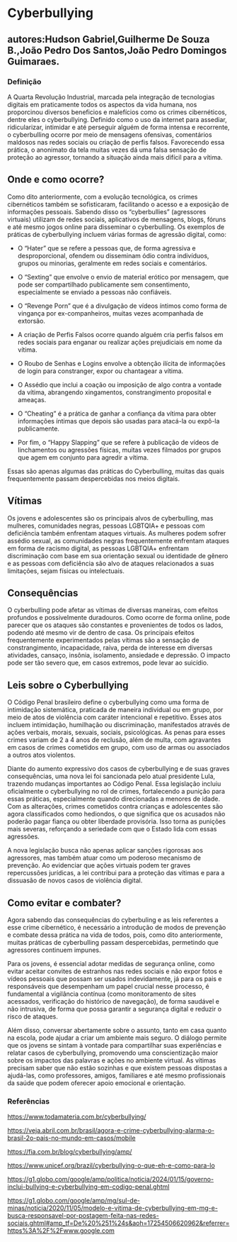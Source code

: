 # Cyberbullying
## autores:Hudson Gabriel,Guilherme De Souza B.,João Pedro Dos Santos,João Pedro Domingos Guimaraes.
### Definição
A Quarta Revolução Industrial, marcada pela integração de tecnologias digitais em praticamente todos os aspectos da vida humana, nos proporcinou diversos beneficios e malefícios como os crimes cibernéticos, dentre eles o cyberbullying. Definido como o uso da internet para assediar, ridicularizar, intimidar e até perseguir alguém de forma intensa e recorrente, o cyberbulling ocorre por meio de mensagens ofensivas, comentários maldosos nas redes sociais ou criação de perfis falsos. Favorecendo essa prática, o anonimato da tela muitas vezes dá uma falsa sensação de proteção ao agressor, tornando a situação ainda mais difícil para a vítima.

## Onde e como ocorre?
Como dito anteriormente, com a evolução tecnológica, os crimes cibernéticos também se sofisticaram, facilitando o acesso e a exposição de informações pessoais. Sabendo disso os “cyberbullies” (agressores virtuais) utilizam de redes sociais, aplicativos de mensagens, blogs, fóruns e até mesmo jogos online para disseminar o cyberbulling.  Os exemplos de práticas de cyberbullying incluem várias formas de agressão digital, como: 
- O “Hater” que se refere a pessoas que, de forma agressiva e desproporcional, ofendem ou disseminam ódio contra indivíduos, grupos ou minorias, geralmente em redes sociais e comentários. 
- O “Sexting” que envolve o envio de material erótico por mensagem, que pode ser compartilhado publicamente sem consentimento, especialmente se enviado a pessoas não confiáveis. 
- O “Revenge Porn” que é a divulgação de vídeos íntimos como forma de vingança por ex-companheiros, muitas vezes acompanhada de extorsão. 
- A criação de Perfis Falsos ocorre quando alguém cria perfis falsos em redes sociais para enganar ou realizar ações prejudiciais em nome da vítima.

- O Roubo de Senhas e Logins envolve a obtenção ilícita de informações de login para constranger, expor ou chantagear a vítima. 

- O Assédio que inclui a coação ou imposição de algo contra a vontade da vítima, abrangendo xingamentos, constrangimento proposital e ameaças.

- O “Cheating” é a prática de ganhar a confiança da vítima para obter informações íntimas que depois são usadas para atacá-la ou expô-la publicamente.

- Por fim, o “Happy Slapping” que se refere à publicação de vídeos de linchamentos ou agressões físicas, muitas vezes filmados por grupos que agem em conjunto para agredir a vítima.

Essas são apenas algumas das práticas do Cyberbulling, muitas das quais frequentemente passam despercebidas nos meios digitais.


## Vítimas
Os jovens e adolescentes são os principais alvos de cyberbulling, mas mulheres, comunidades negras, pessoas LGBTQIA+ e pessoas com deficiência também enfrentam ataques virtuais. As mulheres podem sofrer assédio sexual, as comunidades negras frequentemente enfrentam ataques em forma de racismo digital, as pessoas LGBTQIA+ enfrentam discriminação com base em sua orientação sexual ou identidade de gênero e as pessoas com deficiência são alvo de ataques relacionados a suas limitações, sejam físicas ou intelectuais.

## Consequências
O cyberbulling pode afetar as vítimas de diversas maneiras, com efeitos profundos e possivelmente duradouros. Como ocorre de forma online, pode parecer que os ataques são constantes e provenientes de todos os lados, podendo até mesmo vir de dentro de casa. 
Os principais efeitos frequentemente experimentados pelas vítimas são a sensação de constrangimento, incapacidade, raiva, perda de interesse em diversas atividades, cansaço, insônia, isolamento, ansiedade e depressão. O impacto pode ser tão severo que, em casos extremos, pode levar ao suicídio.

## Leis sobre o Cyberbullying
O Código Penal brasileiro define o cyberbullying como uma forma de intimidação sistemática, praticada de maneira individual ou em grupo, por meio de atos de violência com caráter intencional e repetitivo. Esses atos incluem intimidação, humilhação ou discriminação, manifestados através de ações verbais, morais, sexuais, sociais, psicológicas. As penas para esses crimes variam de 2 a 4 anos de reclusão, além de multa, com agravantes em casos de crimes cometidos em grupo, com uso de armas ou associados a outros atos violentos.

Diante do aumento expressivo dos casos de cyberbullying e de suas graves consequências, uma nova lei foi sancionada pelo atual presidente Lula, trazendo mudanças importantes ao Código Penal. Essa legislação incluiu oficialmente o cyberbullying no rol de crimes, fortalecendo a punição para essas práticas, especialmente quando direcionadas a menores de idade. Com as alterações, crimes cometidos contra crianças e adolescentes são agora classificados como hediondos, o que significa que os acusados não poderão pagar fiança ou obter liberdade provisória. Isso torna as punições mais severas, reforçando a seriedade com que o Estado lida com essas agressões.

A nova legislação busca não apenas aplicar sanções rigorosas aos agressores, mas também atuar como um poderoso mecanismo de prevenção. Ao evidenciar que ações virtuais podem ter graves repercussões jurídicas, a lei contribui para a proteção das vítimas e para a dissuasão de novos casos de violência digital.



## Como evitar e combater?
Agora sabendo das consequências do cyberbuling e as leis referentes a esse crime cibernético, é necessário a introdução de modos de prevenção e combate dessa prática na vida de todos, pois, como dito anteriormente, muitas práticas de cyberbulling passam despercebidas, permetindo que agressores continuem impunes. 

Para os jovens, é essencial adotar medidas de segurança online, como evitar aceitar convites de estranhos nas redes sociais e não expor fotos e vídeos pessoais que possam ser usados indevidamente, já para os pais e responsáveis que desempenham um papel crucial nesse processo, é fundamental a vigilância contínua (como monitoramento de sites acessados, verificação do histórico de navegação), de forma saudável e não intrusiva, de forma que possa garantir a segurança digital e reduzir o risco de ataques.

Além disso, conversar abertamente sobre o assunto, tanto em casa quanto na escola, pode ajudar a criar um ambiente mais seguro. O diálogo permite que os jovens se sintam à vontade para compartilhar suas experiências e relatar casos de cyberbullying, promovendo uma conscientização maior sobre os impactos das palavras e ações no ambiente virtual. As vítimas precisam saber que não estão sozinhas e que existem pessoas dispostas a ajudá-las, como professores, amigos, familiares e até mesmo profissionais da saúde que podem oferecer apoio emocional e orientação.



### Referências
https://www.todamateria.com.br/cyberbullying/

https://veja.abril.com.br/brasil/agora-e-crime-cyberbullying-alarma-o-brasil-2o-pais-no-mundo-em-casos/mobile

https://fia.com.br/blog/cyberbullying/amp/

https://www.unicef.org/brazil/cyberbullying-o-que-eh-e-como-para-lo

https://g1.globo.com/google/amp/politica/noticia/2024/01/15/governo-inclui-bullying-e-cyberbullying-em-codigo-penal.ghtml

https://g1.globo.com/google/amp/mg/sul-de-minas/noticia/2020/11/05/modelo-e-vitima-de-cyberbullying-em-mg-e-busca-responsavel-por-postagem-feita-nas-redes-sociais.ghtml#amp_tf=De%20%251%24s&aoh=17254506620962&referrer=https%3A%2F%2Fwww.google.com
